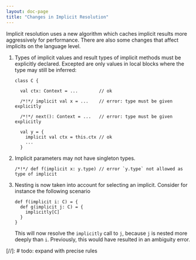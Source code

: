 ```yaml
---
layout: doc-page
title: "Changes in Implicit Resolution"
---
```


Implicit resolution uses a new algorithm which caches implicit results
more aggressively for performance. There are also some changes that
affect implicits on the language level.

 1. Types of implicit values and result types of implicit methods
    must be explicitly declared. Excepted are only values in local blocks
    where the type may still be inferred:

        class C {

          val ctx: Context = ...        // ok

          /*!*/ implicit val x = ...    // error: type must be given explicitly

          /*!*/ next(): Context = ...   // error: type must be given explicitly

          val y = {
            implicit val ctx = this.ctx // ok
            ...
          }

 2. Implicit parameters may not have singleton types.

        /*!*/ def f(implicit x: y.type) // error `y.type` not allowed as type of implicit

 3. Nesting is now taken into account for selecting an implicit.
    Consider for instance the following scenario

        def f(implicit i: C) = {
          def g(implicit j: C) = {
            implicitly[C]
          }
        }

    This will now resolve the `implicitly` call to `j`, because `j` is nested
    more deeply than `i`. Previously, this would have resulted in an
    ambiguity error.

[//]: # todo: expand with precise rules
